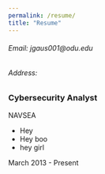 ```yaml
---
permalink: /resume/
title: "Resume"
---
```

<h6> Email: jgaus001@odu.edu </h6>
<h6> Address: </h6>


<div>
  <div>
   <h3>Cybersecurity Analyst</h3>
     <div>NAVSEA</div>
    <p>
    <ul>
      <li> Hey </li>
      <li> Hey boo </li>
      <li> hey girl </li>
    </ul>
    </p>
   </div>
  <div> <span> March 2013 - Present</span></div>
</div>
